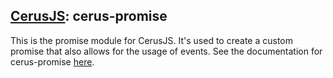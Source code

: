 ## [CerusJS](https://cerusjs.github.io/): cerus-promise
This is the promise module for CerusJS. It's used to create a custom promise that also allows for the usage of events. See the documentation for cerus-promise [here](https://cerusjs.github.io/views/cerus-promise/readme.html).